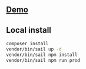 ## [Demo](https://property.elliotclayton.tech)

## Local install

```bash
composer install
vendor/bin/sail up -d
vendor/bin/sail npm install
vendor/bin/sail npm run prod
```
